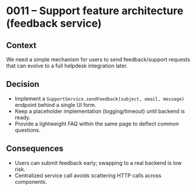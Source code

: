 # 0011 – Support feature architecture (feedback service)

## Context

We need a simple mechanism for users to send feedback/support requests that can evolve to a full helpdesk integration later.

## Decision

- Implement a `SupportService.sendFeedback(subject, email, message)` endpoint behind a single UI form.
- Keep a placeholder implementation (logging/timeout) until backend is ready.
- Provide a lightweight FAQ within the same page to deflect common questions.

## Consequences

- Users can submit feedback early; swapping to a real backend is low risk.
- Centralized service call avoids scattering HTTP calls across components.
